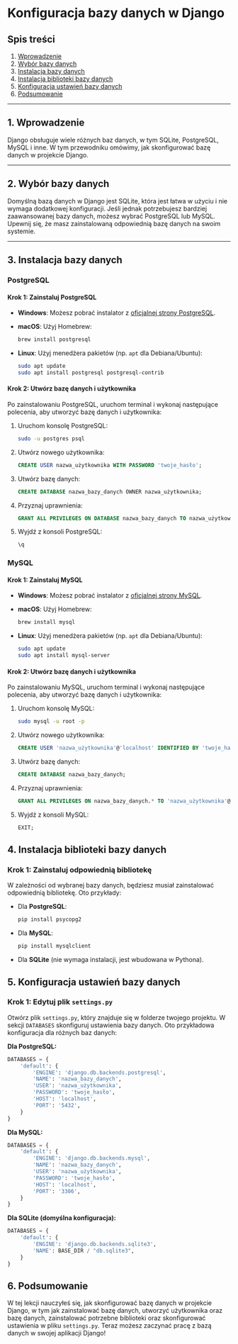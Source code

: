 # Konfiguracja bazy danych w Django

## Spis treści

1. [Wprowadzenie](#1-wprowadzenie)
2. [Wybór bazy danych](#2-wybór-bazy-danych)
3. [Instalacja bazy danych](#3-instalacja-bazy-danych)
4. [Instalacja biblioteki bazy danych](#4-instalacja-biblioteki-bazy-danych)
5. [Konfiguracja ustawień bazy danych](#5-konfiguracja-ustawień-bazy-danych)
6. [Podsumowanie](#6-podsumowanie)

---

## 1. Wprowadzenie

Django obsługuje wiele różnych baz danych, w tym SQLite, PostgreSQL, MySQL i inne. W tym przewodniku omówimy, jak skonfigurować bazę danych w projekcie Django.

---

## 2. Wybór bazy danych

Domyślną bazą danych w Django jest SQLite, która jest łatwa w użyciu i nie wymaga dodatkowej konfiguracji. Jeśli jednak potrzebujesz bardziej zaawansowanej bazy danych, możesz wybrać PostgreSQL lub MySQL. Upewnij się, że masz zainstalowaną odpowiednią bazę danych na swoim systemie.

---

## 3. Instalacja bazy danych

### PostgreSQL

#### Krok 1: Zainstaluj PostgreSQL

- **Windows**: Możesz pobrać instalator z [oficjalnej strony PostgreSQL](https://www.postgresql.org/download/windows/).
- **macOS**: Użyj Homebrew:

  ```bash
  brew install postgresql
  ```

- **Linux**: Użyj menedżera pakietów (np. `apt` dla Debiana/Ubuntu):

  ```bash
  sudo apt update
  sudo apt install postgresql postgresql-contrib
  ```

#### Krok 2: Utwórz bazę danych i użytkownika

Po zainstalowaniu PostgreSQL, uruchom terminal i wykonaj następujące polecenia, aby utworzyć bazę danych i użytkownika:

1. Uruchom konsolę PostgreSQL:

   ```bash
   sudo -u postgres psql
   ```

2. Utwórz nowego użytkownika:

   ```sql
   CREATE USER nazwa_użytkownika WITH PASSWORD 'twoje_hasło';
   ```

3. Utwórz bazę danych:

   ```sql
   CREATE DATABASE nazwa_bazy_danych OWNER nazwa_użytkownika;
   ```

4. Przyznaj uprawnienia:

   ```sql
   GRANT ALL PRIVILEGES ON DATABASE nazwa_bazy_danych TO nazwa_użytkownika;
   ```

5. Wyjdź z konsoli PostgreSQL:

   ```sql
   \q
   ```

### MySQL

#### Krok 1: Zainstaluj MySQL

- **Windows**: Możesz pobrać instalator z [oficjalnej strony MySQL](https://dev.mysql.com/downloads/installer/).
- **macOS**: Użyj Homebrew:

  ```bash
  brew install mysql
  ```

- **Linux**: Użyj menedżera pakietów (np. `apt` dla Debiana/Ubuntu):

  ```bash
  sudo apt update
  sudo apt install mysql-server
  ```

#### Krok 2: Utwórz bazę danych i użytkownika

Po zainstalowaniu MySQL, uruchom terminal i wykonaj następujące polecenia, aby utworzyć bazę danych i użytkownika:

1. Uruchom konsolę MySQL:

   ```bash
   sudo mysql -u root -p
   ```

2. Utwórz nowego użytkownika:

   ```sql
   CREATE USER 'nazwa_użytkownika'@'localhost' IDENTIFIED BY 'twoje_hasło';
   ```

3. Utwórz bazę danych:

   ```sql
   CREATE DATABASE nazwa_bazy_danych;
   ```

4. Przyznaj uprawnienia:

   ```sql
   GRANT ALL PRIVILEGES ON nazwa_bazy_danych.* TO 'nazwa_użytkownika'@'localhost';
   ```

5. Wyjdź z konsoli MySQL:

   ```sql
   EXIT;
   ```

## 4. Instalacja biblioteki bazy danych

### Krok 1: Zainstaluj odpowiednią bibliotekę

W zależności od wybranej bazy danych, będziesz musiał zainstalować odpowiednią bibliotekę. Oto przykłady:

- Dla **PostgreSQL**:

  ```bash
  pip install psycopg2
  ```

- Dla **MySQL**:

  ```bash
  pip install mysqlclient
  ```

- Dla **SQLite** (nie wymaga instalacji, jest wbudowana w Pythona).

## 5. Konfiguracja ustawień bazy danych

### Krok 1: Edytuj plik `settings.py`

Otwórz plik `settings.py`, który znajduje się w folderze twojego projektu. W sekcji `DATABASES` skonfiguruj ustawienia bazy danych. Oto przykładowa konfiguracja dla różnych baz danych:

**Dla PostgreSQL:**

```python
DATABASES = {
    'default': {
        'ENGINE': 'django.db.backends.postgresql',
        'NAME': 'nazwa_bazy_danych',
        'USER': 'nazwa_użytkownika',
        'PASSWORD': 'twoje_hasło',
        'HOST': 'localhost',
        'PORT': '5432',
    }
}
```

**Dla MySQL:**

```python
DATABASES = {
    'default': {
        'ENGINE': 'django.db.backends.mysql',
        'NAME': 'nazwa_bazy_danych',
        'USER': 'nazwa_użytkownika',
        'PASSWORD': 'twoje_hasło',
        'HOST': 'localhost',
        'PORT': '3306',
    }
}
```

**Dla SQLite (domyślna konfiguracja):**

```python
DATABASES = {
    'default': {
        'ENGINE': 'django.db.backends.sqlite3',
        'NAME': BASE_DIR / "db.sqlite3",
    }
}
```

## 6. Podsumowanie

W tej lekcji nauczyłeś się, jak skonfigurować bazę danych w projekcie Django, w tym jak zainstalować bazę danych, utworzyć użytkownika oraz bazę danych, zainstalować potrzebne biblioteki oraz skonfigurować ustawienia w pliku `settings.py`. Teraz możesz zaczynać pracę z bazą danych w swojej aplikacji Django!
